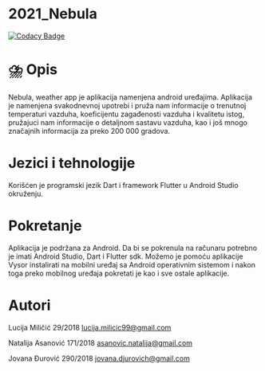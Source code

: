 # 2021_Nebula
[![Codacy Badge](https://api.codacy.com/project/badge/Grade/359af5b0041a4a27b019994ed90c7985)](https://app.codacy.com/gh/matf-pp/2021_Nebula?utm_source=github.com&utm_medium=referral&utm_content=matf-pp/2021_Nebula&utm_campaign=Badge_Grade_Settings)
# :cloud_with_lightning_and_rain: 	Opis
Nebula, weather app je aplikacija namenjena android uređajima. Aplikacija je namenjena svakodnevnoj upotrebi i pruža nam informacije o trenutnoj temperaturi vazduha, koeficijentu zagađenosti vazduha i kvalitetu istog, pružajuci nam informacije o detaljnom sastavu vazduha, kao i još mnogo značajnih informacija za preko 200 000 gradova.

# Jezici i tehnologije
Korišćen je programski jezik Dart i framework Flutter u Android Studio okruženju.

# Pokretanje
Aplikacija je podržana za Android. Da bi se pokrenula na računaru potrebno je imati Android Studio, Dart i Flutter sdk. Možemo je pomoću aplikacije Vysor instalirati na mobilni uređaj sa Android operativnim sistemom i nakon toga preko mobilnog uređaja pokretati je kao i sve ostale aplikacije.

# Autori
Lucija Miličić 29/2018 lucija.milicic99@gmail.com

Natalija Asanović 171/2018 asanovic.natalija@gmail.com

Jovana Đurović 290/2018 jovana.djurovich@gmail.com
